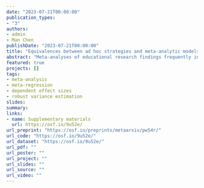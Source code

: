 ```yaml
---
date: "2023-07-21T00:00:00"
publication_types:
- "3"
authors:
- admin
- Man Chen
publishDate: "2023-07-21T00:00:00"
title: "Equivalences between ad hoc strategies and meta-analytic models for dependent effect sizes"
abstract: "Meta-analyses of educational research findings frequently involve statistically dependent effect size estimates. Meta-analysts have often addressed dependence issues using ad hoc approaches that involve modifying the data to conform to the assumptions of models for independent effect size estimates, such as aggregating estimates to obtain one summary estimate per study, conducting separate analyses of distinct subgroups of estimates, or combinations thereof. We demonstrate that these ad hoc approaches correspond exactly to certain multivariate models for dependent effect sizes. Specifically, we describe classes of multivariate random effects models that have likelihoods equivalent to those of models for effect sizes that have been averaged by study, classified into subgroups, or both. The equivalence also applies to robust variance estimation methods."
featured: true
projects: []
tags: 
- meta-analysis
- meta-regression
- dependent effect sizes
- robust variance estimation
slides: 
summary: 
links:
- name: Supplementary materials
  url: https://osf.io/9u52e/
url_preprint: "https://osf.io/preprints/metaarxiv/pw54r/"
url_code: "https://osf.io/9u52e/"
url_dataset: "https://osf.io/9u52e/"
url_pdf: ""
url_poster: ""
url_project: ""
url_slides: ""
url_source: ""
url_video: ""
---
```

